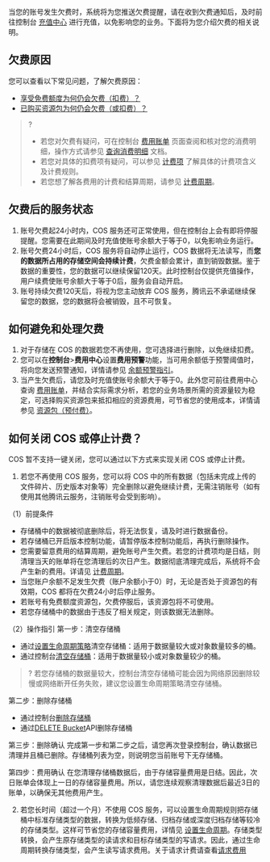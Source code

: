 当您的账号发生欠费时，系统将为您推送欠费提醒，请在收到欠费通知后，及时前往控制台 [充值中心](https://console.cloud.tencent.com/account/recharge) 进行充值，以免影响您的业务。下面将为您介绍欠费的相关说明。

## 欠费原因

您可以查看以下常见问题，了解欠费原因：

- [享受免费额度为何仍会欠费（扣费）？](https://cloud.tencent.com/document/product/436/30747#.E4.BA.AB.E5.8F.97.E5.85.8D.E8.B4.B9.E9.A2.9D.E5.BA.A6.E4.B8.BA.E4.BD.95.E4.BB.8D.E4.BC.9A.E6.AC.A0.E8.B4.B9.EF.BC.88.E6.89.A3.E8.B4.B9.EF.BC.89.EF.BC.9F)
- [已购买资源包为何仍会欠费（或扣费）？](https://cloud.tencent.com/document/product/436/30747#.E5.B7.B2.E8.B4.AD.E4.B9.B0.E8.B5.84.E6.BA.90.E5.8C.85.E4.B8.BA.E4.BD.95.E4.BB.8D.E4.BC.9A.E6.AC.A0.E8.B4.B9.EF.BC.88.E6.88.96.E6.89.A3.E8.B4.B9.EF.BC.89.EF.BC.9F)


>?
>- 若您对欠费有疑问，可在控制台 [费用账单](https://console.cloud.tencent.com/expense/bill/overview) 页面查阅和核对您的消费明细，操作方式请参见 [查询消费明细](https://cloud.tencent.com/document/product/436/30357) 文档。
>- 若您对具体的扣费项有疑问，可以参见 [计费项](https://cloud.tencent.com/document/product/436/40285) 了解具体的计费项含义及计费规则。
>- 若您想了解各费用的计费和结算周期，请参见 [计费周期](https://cloud.tencent.com/document/product/436/16871#.E8.AE.A1.E8.B4.B9.E5.91.A8.E6.9C.9F)。
>


## 欠费后的服务状态

1. 账号欠费起24小时内，COS 服务还可正常使用，但在控制台上会有即将停服提醒。您需要在此期间及时充值使账号余额大于等于0，以免影响业务运行。
2. 账号欠费24小时后，COS 服务将自动停止运行，COS 数据将无法读写，而**您的数据所占用的存储空间会持续计费**，欠费金额会累计，直到销毁数据。鉴于数据的重要性，您的数据可以继续保留120天。此时控制台仅提供充值操作，用户续费使账号余额大于等于0后，服务会自动开启。
3. 账号持续欠费120天后，将视为您主动放弃 COS 服务，腾讯云不承诺继续保留您的数据，您的数据将会被销毁，且不可恢复。


## 如何避免和处理欠费

1. 对于存储在 COS 的数据若您不再使用，您可选择进行删除，以免继续扣费。
2. 您可以在**控制台**>**费用中心**设置**费用预警**功能，当可用余额低于预警阈值时，将向您发送预警通知，详情请参见 [余额预警指引](https://cloud.tencent.com/document/product/555/9942)。
3. 当产生欠费后，请您及时充值使账号余额大于等于0。此外您可前往费用中心查询 [费用账单](https://console.cloud.tencent.com/expense/bill/overview)，并结合实际需求分析，若您的业务场景所需的资源量较为稳定，可选择购买资源包来抵扣相应的资源费用，可节省您的使用成本，详情请参见 [资源包（预付费）](https://cloud.tencent.com/document/product/436/36523)。


## 如何关闭 COS 或停止计费？

COS 暂不支持一键关闭，您可以通过以下方式来实现关闭 COS 或停止计费。

1. 若您不再使用 COS 服务，您可以将 COS 中的所有数据（包括未完成上传的文件碎片、历史版本对象等）完全删除以避免继续计费，无需注销账号（如有使用其他腾讯云服务，注销账号会受到影响）。

（1）前提条件
- 存储桶中的数据被彻底删除后，将无法恢复，请及时进行数据备份。
- 若存储桶已开启版本控制功能，请暂停版本控制功能后，再执行删除操作。
- 您需要留意费用的结算周期，避免账号产生欠费。若您的计费项均是日结，则清理当天的账单将在您清理后的次日产生。数据彻底清理完成后，系统将不会产生新的费用。详请见 [计费周期](https://cloud.tencent.com/document/product/436/16871#.E8.AE.A1.E8.B4.B9.E5.91.A8.E6.9C.9F)。
- 当您账户余额不足发生欠费（账户余额小于0）时，无论是否处于资源包的有效期，COS 都将在欠费24小时后停止服务。
- 若账号有免费额度资源包，欠费停服后，该资源包将不可使用。
- 若您存储桶中的数据由于违反了相关规定，则该数据无法删除。  

（2）操作指引
第一步：清空存储桶
- 通过[设置生命周期策略](https://cloud.tencent.com/document/product/436/14605)清空存储桶：适用于数据量较大或对象数量较多的桶。
- 通过控制台[清空存储桶](https://cloud.tencent.com/document/product/436/35247)：适用于数据量较小或对象数量较少的桶。

>? 若您存储桶的数据量较大，控制台清空存储桶可能会因为网络原因删除较慢或网络断开任务失败，建议您设置生命周期策略清空存储桶。

第二步：删除存储桶
- 通过控制台[删除存储桶](https://cloud.tencent.com/document/product/436/32433)
- 通过[DELETE Bucket](https://cloud.tencent.com/document/product/436/7732)API删除存储桶

第三步：删除确认
完成第一步和第二步之后，请您再次登录控制台，确认数据已清理并且桶已删除。存储桶列表为空，则说明您当前账号下无存储桶。

第四步：费用确认
在您清理存储桶数据后，由于存储容量费用是日结。因此，次日账单会体现上一日的存储容量费用。所以，请您连续观察清理数据后最近3日的账单，以确保无其他费用产生。


2. 若您长时间（超过一个月）不使用 COS 服务，可以设置生命周期规则把存储桶中标准存储类型的数据，转换为低频存储、归档存储或深度归档存储等较冷的存储类型。这样可节省您的存储容量费用，详情见 [设置生命周期](https://cloud.tencent.com/document/product/436/14605)。存储类型转换，会产生原存储类型的读请求和目标存储类型的写请求。因此，通过生命周期转换存储类型，会产生读写请求费用。关于请求计费请查看[请求费用](https://cloud.tencent.com/document/product/436/53861)

